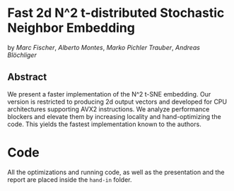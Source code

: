 

# Fast 2d N^2 t-distributed Stochastic Neighbor Embedding

by *Marc Fischer*, *Alberto Montes*, *Marko Pichler Trauber*, *Andreas Blöchliger*

## Abstract

We present a faster implementation of the N^2 t-SNE embedding. Our version is restricted to producing 2d output vectors and developed for CPU architectures supporting AVX2 instructions. We analyze performance blockers and elevate them by increasing locality and hand-optimizing the code. This yields the fastest implementation known to the authors.

# Code

All the optimizations and running code, as well as the presentation and the report are placed inside the `hand-in` folder.
